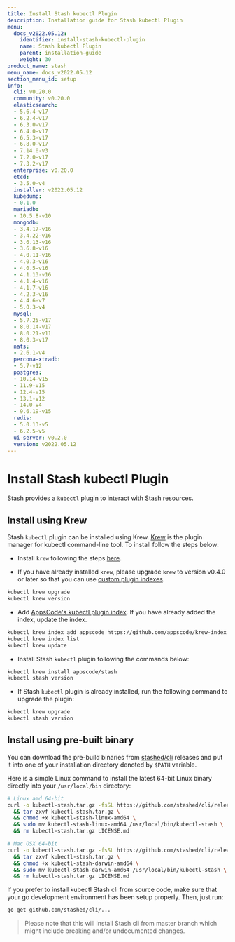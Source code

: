 ```yaml
---
title: Install Stash kubectl Plugin
description: Installation guide for Stash kubectl Plugin
menu:
  docs_v2022.05.12:
    identifier: install-stash-kubectl-plugin
    name: Stash kubectl Plugin
    parent: installation-guide
    weight: 30
product_name: stash
menu_name: docs_v2022.05.12
section_menu_id: setup
info:
  cli: v0.20.0
  community: v0.20.0
  elasticsearch:
  - 5.6.4-v17
  - 6.2.4-v17
  - 6.3.0-v17
  - 6.4.0-v17
  - 6.5.3-v17
  - 6.8.0-v17
  - 7.14.0-v3
  - 7.2.0-v17
  - 7.3.2-v17
  enterprise: v0.20.0
  etcd:
  - 3.5.0-v4
  installer: v2022.05.12
  kubedump:
  - 0.1.0
  mariadb:
  - 10.5.8-v10
  mongodb:
  - 3.4.17-v16
  - 3.4.22-v16
  - 3.6.13-v16
  - 3.6.8-v16
  - 4.0.11-v16
  - 4.0.3-v16
  - 4.0.5-v16
  - 4.1.13-v16
  - 4.1.4-v16
  - 4.1.7-v16
  - 4.2.3-v16
  - 4.4.6-v7
  - 5.0.3-v4
  mysql:
  - 5.7.25-v17
  - 8.0.14-v17
  - 8.0.21-v11
  - 8.0.3-v17
  nats:
  - 2.6.1-v4
  percona-xtradb:
  - 5.7-v12
  postgres:
  - 10.14-v15
  - 11.9-v15
  - 12.4-v15
  - 13.1-v12
  - 14.0-v4
  - 9.6.19-v15
  redis:
  - 5.0.13-v5
  - 6.2.5-v5
  ui-server: v0.2.0
  version: v2022.05.12
---
```


# Install Stash kubectl Plugin

Stash provides a `kubectl` plugin to interact with Stash resources.

## Install using Krew

Stash `kubectl` plugin can be installed using Krew. [Krew](https://krew.sigs.k8s.io/) is the plugin manager for kubectl command-line tool. To install follow the steps below:

- Install `krew` following the steps [here](https://krew.sigs.k8s.io/docs/user-guide/setup/install/).

- If you have already installed `krew`, please upgrade `krew` to version v0.4.0 or later so that you can use [custom plugin indexes](https://krew.sigs.k8s.io/docs/user-guide/custom-indexes/).

```bash
kubectl krew upgrade
kubectl krew version
```

- Add [AppsCode's kubectl plugin index](https://github.com/appscode/krew-index). If you have already added the index, update the index.

```bash
kubectl krew index add appscode https://github.com/appscode/krew-index.git
kubectl krew index list
kubectl krew update
```

- Install Stash `kubectl` plugin following the commands below:

```bash
kubectl krew install appscode/stash
kubectl stash version
```

- If Stash `kubectl` plugin is already installed, run the following command to upgrade the plugin:

```bash
kubectl krew upgrade
kubectl stash version
```

## Install using pre-built binary

You can download the pre-build binaries from [stashed/cli](https://github.com/stashed/cli/releases) releases and put it into one of your installation directory denoted by `$PATH` variable.

Here is a simple Linux command to install the latest 64-bit Linux binary directly into your `/usr/local/bin` directory:

```bash
# Linux amd 64-bit
curl -o kubectl-stash.tar.gz -fsSL https://github.com/stashed/cli/releases/download/{{< param "info.cli" >}}/kubectl-stash-linux-amd64.tar.gz \
  && tar zxvf kubectl-stash.tar.gz \
  && chmod +x kubectl-stash-linux-amd64 \
  && sudo mv kubectl-stash-linux-amd64 /usr/local/bin/kubectl-stash \
  && rm kubectl-stash.tar.gz LICENSE.md

# Mac OSX 64-bit
curl -o kubectl-stash.tar.gz -fsSL https://github.com/stashed/cli/releases/download/{{< param "info.cli" >}}/kubectl-stash-darwin-amd64.tar.gz \
  && tar zxvf kubectl-stash.tar.gz \
  && chmod +x kubectl-stash-darwin-amd64 \
  && sudo mv kubectl-stash-darwin-amd64 /usr/local/bin/kubectl-stash \
  && rm kubectl-stash.tar.gz LICENSE.md
```

If you prefer to install kubectl Stash cli from source code, make sure that your go development environment has been setup properly. Then, just run:

```bash
go get github.com/stashed/cli/...
```

>Please note that this will install Stash cli from master branch which might include breaking and/or undocumented changes.
